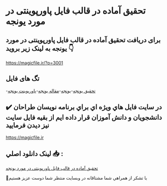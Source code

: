 # تحقیق آماده در قالب فایل پاورپوینتی در مورد یونجه

## برای دریافت تحقیق آماده در قالب فایل پاورپوینتی در مورد یونجه به لینک زیر بروید 👇

https://magicfile.ir/?p=3001

## تگ های فایل

-[تحقیق يونجه](https://magicfile.ir/product/%d8%aa%d8%ad%d9%82%d9%8a%d9%82-%d8%a2%d9%85%d8%a7%d8%af%d9%87-%d8%af%d8%b1-%d9%81%d8%a7%d9%8a%d9%84-%d9%be%d8%a7%d9%88%d8%b1%d9%be%d9%88%d9%8a%d9%86%d8%aa%d9%8a-%d8%af%d8%b1-%d9%85%d9%88%d8%b1%d8%af-%d9%8a%d9%88%d9%86%d8%ac%d9%87/)-[يونجه](https://magicfile.ir/product/%d8%aa%d8%ad%d9%82%d9%8a%d9%82-%d8%a2%d9%85%d8%a7%d8%af%d9%87-%d8%af%d8%b1-%d9%81%d8%a7%d9%8a%d9%84-%d9%be%d8%a7%d9%88%d8%b1%d9%be%d9%88%d9%8a%d9%86%d8%aa%d9%8a-%d8%af%d8%b1-%d9%85%d9%88%d8%b1%d8%af-%d9%8a%d9%88%d9%86%d8%ac%d9%87/)-[مقاله يونجه](https://magicfile.ir/product/%d8%aa%d8%ad%d9%82%d9%8a%d9%82-%d8%a2%d9%85%d8%a7%d8%af%d9%87-%d8%af%d8%b1-%d9%81%d8%a7%d9%8a%d9%84-%d9%be%d8%a7%d9%88%d8%b1%d9%be%d9%88%d9%8a%d9%86%d8%aa%d9%8a-%d8%af%d8%b1-%d9%85%d9%88%d8%b1%d8%af-%d9%8a%d9%88%d9%86%d8%ac%d9%87/)-[پاورپوینت يونجه](https://magicfile.ir/product/%d8%aa%d8%ad%d9%82%d9%8a%d9%82-%d8%a2%d9%85%d8%a7%d8%af%d9%87-%d8%af%d8%b1-%d9%81%d8%a7%d9%8a%d9%84-%d9%be%d8%a7%d9%88%d8%b1%d9%be%d9%88%d9%8a%d9%86%d8%aa%d9%8a-%d8%af%d8%b1-%d9%85%d9%88%d8%b1%d8%af-%d9%8a%d9%88%d9%86%d8%ac%d9%87/)

## ✔️ در سايت فايل هاي ويژه اي براي برنامه نويسان طراحان دانشجويان و دانش آموزان قرار داده ايم از بقيه فايل سايت نيز ديدن فرماييد

https://magicfile.ir


## لينک دانلود اصلي 📥 :

[تحقیق آماده در قالب فایل پاورپوینتی در مورد یونجه](https://magicfile.ir/product/%d8%aa%d8%ad%d9%82%d9%8a%d9%82-%d8%a2%d9%85%d8%a7%d8%af%d9%87-%d8%af%d8%b1-%d9%81%d8%a7%d9%8a%d9%84-%d9%be%d8%a7%d9%88%d8%b1%d9%be%d9%88%d9%8a%d9%86%d8%aa%d9%8a-%d8%af%d8%b1-%d9%85%d9%88%d8%b1%d8%af-%d9%8a%d9%88%d9%86%d8%ac%d9%87/) 


🙏با تشکر از همراهي شما مشتاقانه در وبسایت منتظر شما دوست عزیز هستیم

